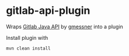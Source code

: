 # gitlab-api-plugin
Wraps [Gitlab Java API](https://github.com/gmessner/gitlab4j-api/) by [gmessner](https://github.com/gmessner) into a plugin

Install plugin with 

```
mvn clean install
```
